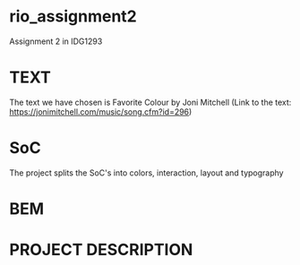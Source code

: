 # rio_assignment2
Assignment 2 in IDG1293


# TEXT
The text we have chosen is Favorite Colour by Joni Mitchell
    (Link to the text: https://jonimitchell.com/music/song.cfm?id=296)

# SoC
The project splits the SoC's into colors, interaction, layout and typography

# BEM

# PROJECT DESCRIPTION
    